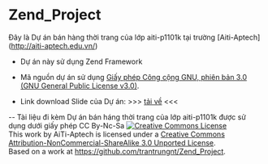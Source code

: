Zend_Project
============

Đây là Dự án bán hàng thời trang của lớp aiti-p1101k tại trường [Aiti-Aptech] (http://aiti-aptech.edu.vn/)

* Dự án này sử dụng Zend Framework

* Mã nguồn dự án sử dụng [Giấy phép Công cộng GNU, phiên bản 3.0 (GNU General Public License v3.0)](https://github.com/trantrungnt/Zend_Project/blob/master/COPYING). 


* Link download Slide của Dự án: >>> [tải về](https://github.com/trantrungnt/Zend_Project/blob/master/aiti-p1101k.ppt) <<<

--
Tài liệu đi kèm Dự án bán háng thời trang của lớp aiti-p1101k được sử dụng dưới giấy phép CC By-Nc-Sa
<a rel="license" href="http://creativecommons.org/licenses/by-nc-sa/3.0/deed.en_US"><img alt="Creative Commons License" style="border-width:0" src="http://i.creativecommons.org/l/by-nc-sa/3.0/88x31.png" /></a><br />This work by <span xmlns:cc="http://creativecommons.org/ns#" property="cc:attributionName">AiTi-Aptech</span> is licensed under a <a rel="license" href="http://creativecommons.org/licenses/by-nc-sa/3.0/deed.en_US">Creative Commons Attribution-NonCommercial-ShareAlike 3.0 Unported License</a>.<br />Based on a work at <a xmlns:dct="http://purl.org/dc/terms/" href="https://github.com/trantrungnt/Zend_Project" rel="dct:source">https://github.com/trantrungnt/Zend_Project</a>.



